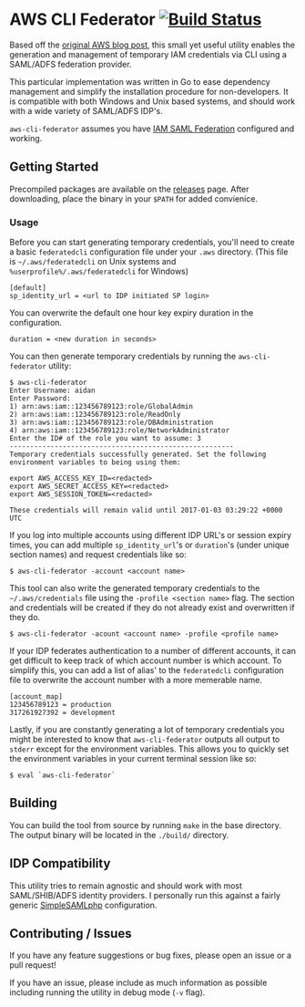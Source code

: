 # AWS CLI Federator [![Build Status](https://travis-ci.org/aidan-/aws-cli-federator.svg?branch=master)](https://travis-ci.org/aidan-/aws-cli-federator)
Based off the [original AWS blog post](https://blogs.aws.amazon.com/security/post/Tx1LDN0UBGJJ26Q/How-to-Implement-Federated-API-and-CLI-Access-Using-SAML-2-0-and-AD-FS), this small yet useful utility enables the generation and management of temporary IAM credentials via CLI using a SAML/ADFS federation provider.

This particular implementation was written in Go to ease dependency management and simplify the installation procedure for non-developers.  It is compatible with both Windows and Unix based systems, and should work with a wide variety of SAML/ADFS IDP's.

`aws-cli-federator` assumes you have [IAM SAML Federation](http://docs.aws.amazon.com/IAM/latest/UserGuide/id_roles_providers_enable-console-saml.html) configured and working.  

## Getting Started
Precompiled packages are available on the [releases](https://github.com/aidan-/aws-cli-federator/releases) page.  After downloading, place the binary in your `$PATH` for added convienice.

### Usage
Before you can start generating temporary credentials, you'll need to create a basic `federatedcli` configuration file under your `.aws` directory. (This file is `~/.aws/federatedcli` on Unix systems and `%userprofile%/.aws/federatedcli` for Windows) 
```
[default]
sp_identity_url = <url to IDP initiated SP login>
```

You can overwrite the default one hour key expiry duration in the configuration.
```
duration = <new duration in seconds>
```

You can then generate temporary credentials by running the `aws-cli-federator` utility:

```
$ aws-cli-federator
Enter Username: aidan
Enter Password:
1) arn:aws:iam::123456789123:role/GlobalAdmin
2) arn:aws:iam::123456789123:role/ReadOnly
3) arn:aws:iam::123456789123:role/DBAdministration
4) arn:aws:iam::123456789123:role/NetworkAdministrator
Enter the ID# of the role you want to assume: 3
-------------------------------------------------------
Temporary credentials successfully generated. Set the following environment variables to being using them:

export AWS_ACCESS_KEY_ID=<redacted>
export AWS_SECRET_ACCESS_KEY=<redacted>
export AWS_SESSION_TOKEN=<redacted>

These credentials will remain valid until 2017-01-03 03:29:22 +0000 UTC
```

If you log into multiple accounts using different IDP URL's or session expiry times, you can add multiple `sp_identity_url`'s or `duration`'s (under unique section names) and request credentials like so:

```
$ aws-cli-federator -account <account name>
```

This tool can also write the generated temporary credentials to the `~/.aws/credentials` file using the `-profile <section name>` flag.  The section and credentials will be created if they do not already exist and overwritten if they do.

```
$ aws-cli-federator -acount <account name> -profile <profile name>
```

If your IDP federates authentication to a number of different accounts, it can get difficult to keep track of which account number is which account.  To simplify this, you can add a list of alias' to the `federatedcli` configuration file to overwrite the account number with a more memerable name.

```
[account_map]
123456789123 = production
317261927392 = development
```

Lastly, if you are constantly generating a lot of temporary credentials you might be interested to know that `aws-cli-federator` outputs all output to `stderr` except for the environment variables.  This allows you to quickly set the environment variables in your current terminal session like so:

```
$ eval `aws-cli-federator`
```

## Building
You can build the tool from source by running `make` in the base directory.  The output binary will be located in the `./build/` directory.

## IDP Compatibility
This utility tries to remain agnostic and should work with most SAML/SHIB/ADFS identity providers.  I personally run this against a fairly generic [SimpleSAMLphp](https://simplesamlphp.org/) configuration.

## Contributing / Issues
If you have any feature suggestions or bug fixes, please open an issue or a pull request! 

If you have an issue, please include as much information as possible including running the utility in debug mode (`-v` flag).
